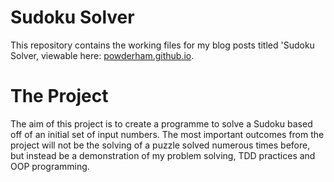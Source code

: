 # Sudoku Solver

This repository contains the working files for my blog posts titled 'Sudoku Solver, viewable here: [powderham.github.io](http://powderham.github.io).

# The Project

The aim of this project is to create a programme to solve a Sudoku based off of an initial set of input numbers. The most important outcomes from the project will not be the solving of a puzzle solved numerous times before, but instead be a demonstration of my problem solving, TDD practices and OOP programming. 
